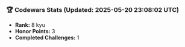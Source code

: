 ### 🏆 Codewars Stats (Updated: 2025-05-20 23:08:02 UTC)

- **Rank:** 8 kyu
- **Honor Points:** 3
- **Completed Challenges:** 1
